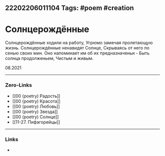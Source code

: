 22202206011104
Tags: #poem  #creation 
---
# Солнцерождённые

Солнцерождённые ходили на работу,
Угрюмо замечая пролетающую жизнь.
Солнцерождённые ненавидят Солнце,
Скрываясь от него по сенью своих мин.
Оно напоминает им об их предназначеньи - 
Быть солнца продолженьем, 
Чистым и живым.

08.2021

---
### Zero-Links
- [[00 (poetry) Радость]]
- [[00 (poetry) Красота]]
- [[00 (poetry) Любовь]]
- [[00 (poetry) Звезда]]
- [[00 (poetry) Солнце]]
- [[11-27. Пифагорейцы]]
---
### Links
- 